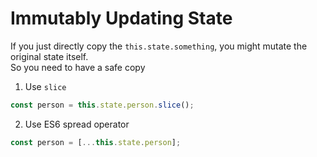 # Immutably Updating State
If you just directly copy the `this.state.something`, you might mutate the original state itself.<br>
So you need to have a safe copy

1. Use `slice`
```jsx
const person = this.state.person.slice();
```

2. Use ES6 spread operator
```jsx
const person = [...this.state.person];
```
